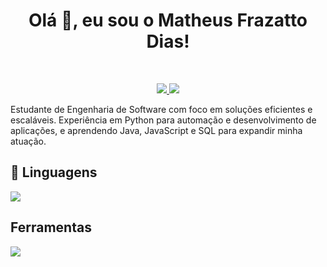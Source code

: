<h1 align="center">Olá 👋, eu sou o Matheus Frazatto Dias!</h1>

<br>

<p align="center">
  <a href="mailto:matheusfrazattodias@gmail.com">
    <img src="https://img.shields.io/badge/Email-D14836?style=for-the-badge&logo=gmail&logoColor=white" />
  </a>
  <a href="https://www.linkedin.com/in/matheus-frazatto-dias-093ba5338?utm_source=share&utm_campaign=share_via&utm_content=profile&utm_medium=android_app" target="_blank">
    <img src="https://img.shields.io/badge/LinkedIn-0077B5?style=for-the-badge&logo=linkedin&logoColor=white" />
  </a>
</p>

Estudante de Engenharia de Software com foco em soluções eficientes e escaláveis.
Experiência em Python para automação e desenvolvimento de aplicações, e aprendendo Java, JavaScript e SQL para expandir minha atuação.

## 🚀 Linguagens

<p align="left">
  <a href="https://skillicons.dev">
    <img src="https://skillicons.dev/icons?i=python,java,javascript" />
  </a>
</p>

## Ferramentas

<p align="left">
  <a href="https://skillicons.dev">
    <img src="https://skillicons.dev/icons?i=sqlite,git,docker,linux" />
  </a>
</p>


